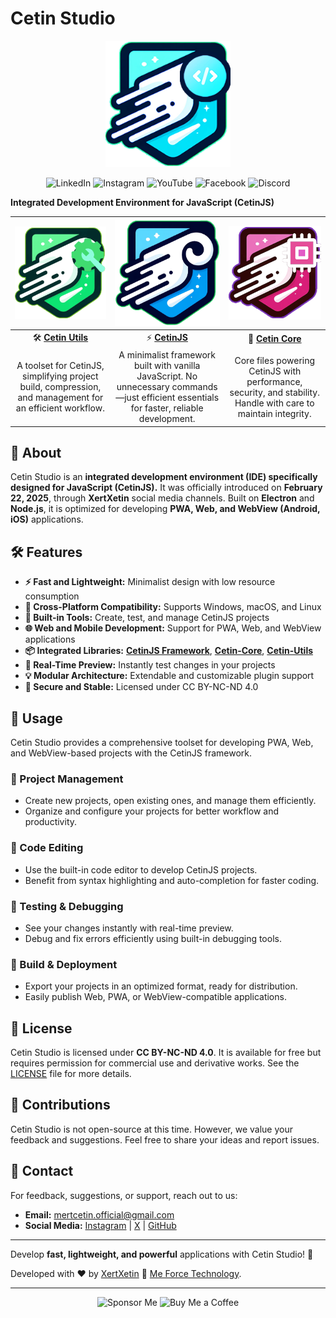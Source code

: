 # Cetin Studio

<p align="center">
<img src="https://raw.githubusercontent.com/xertxetin/cetin-studio/refs/heads/main/logo.png" alt="Cetin Studio Logo" width="200px">
</p>

<p align="center">
<a href="https://www.linkedin.com/company/me-force/" style="text-decoration: none;">
<img src="https://img.shields.io/badge/LinkedIn-0077B5?style=for-the-badge&logo=linkedin&logoColor=white" alt="LinkedIn">
</a>
<a href="https://www.instagram.com/meforce.technology/" style="text-decoration: none;">
<img src="https://img.shields.io/badge/Instagram-E4405F?style=for-the-badge&logo=instagram&logoColor=white" alt="Instagram">
</a>
<a href="https://www.youtube.com/@meforcetechnology/" style="text-decoration: none;">
<img src="https://img.shields.io/badge/YouTube-FF0000?style=for-the-badge&logo=youtube&logoColor=white" alt="YouTube">
</a>
<a href="https://www.facebook.com/meforce.tr" style="text-decoration: none;">
<img src="https://img.shields.io/badge/Facebook-1877F2?style=for-the-badge&logo=facebook&logoColor=white" alt="Facebook">
</a>
<a href="https://discord.gg/4xh8GE6CYE" style="text-decoration: none;">
<img src="https://img.shields.io/badge/Discord-7289DA?style=for-the-badge&logo=discord&logoColor=white" alt="Discord">
</a>
</p>

**Integrated Development Environment for JavaScript (CetinJS)**  

| <a href="https://github.com/xertxetin/cetin-utils"><img src="https://raw.githubusercontent.com/xertxetin/CetinJS/refs/heads/main/docs/media/cetin-utils-logo.png" width="200px"></a> | <a href="https://github.com/xertxetin/CetinJS"><img src="https://raw.githubusercontent.com/xertxetin/CetinJS/main/docs/media/logo.png" width="200px"></a> | <a href="https://github.com/xertxetin/cetin-core"><img src="https://raw.githubusercontent.com/xertxetin/CetinJS/refs/heads/main/docs/media/cetin-core-logo.png" width="200px"></a> |
|:--:|:--:|:--:|
| 🛠️ **[Cetin Utils](https://github.com/xertxetin/cetin-utils)** | ⚡️ **[CetinJS](https://github.com/xertxetin/CetinJS)** | 🔧 **[Cetin Core](https://github.com/xertxetin/cetin-core)** |
| A toolset for CetinJS, simplifying project build, compression, and management for an efficient workflow. | A minimalist framework built with vanilla JavaScript. No unnecessary commands—just efficient essentials for faster, reliable development. | Core files powering CetinJS with performance, security, and stability. Handle with care to maintain integrity. |

## 🚀 About
Cetin Studio is an **integrated development environment (IDE) specifically designed for JavaScript (CetinJS).**
It was officially introduced on **February 22, 2025**, through **XertXetin** social media channels. Built on **Electron** and **Node.js**, it is optimized for developing **PWA, Web, and WebView (Android, iOS)** applications.

## 🛠️ Features
- **⚡ Fast and Lightweight:** Minimalist design with low resource consumption
- **📱 Cross-Platform Compatibility:** Supports Windows, macOS, and Linux
- **🔧 Built-in Tools:** Create, test, and manage CetinJS projects
- **🌐 Web and Mobile Development:** Support for PWA, Web, and WebView applications
- **📦 Integrated Libraries:** [**CetinJS Framework**](https://github.com/xertxetin/CetinJS/), [**Cetin-Core**](https://github.com/xertxetin/Cetin-Core/), [**Cetin-Utils**](https://github.com/xertxetin/Cetin-Utils/)
- **🔄 Real-Time Preview:** Instantly test changes in your projects
- **💡 Modular Architecture:** Extendable and customizable plugin support
- **🔐 Secure and Stable:** Licensed under CC BY-NC-ND 4.0

## 📌 Usage
Cetin Studio provides a comprehensive toolset for developing PWA, Web, and WebView-based projects with the CetinJS framework.

### 🔹 Project Management
- Create new projects, open existing ones, and manage them efficiently.
- Organize and configure your projects for better workflow and productivity.

### 🔹 Code Editing
- Use the built-in code editor to develop CetinJS projects.
- Benefit from syntax highlighting and auto-completion for faster coding.

### 🔹 Testing & Debugging
- See your changes instantly with real-time preview.
- Debug and fix errors efficiently using built-in debugging tools.

### 🔹 Build & Deployment
- Export your projects in an optimized format, ready for distribution.
- Easily publish Web, PWA, or WebView-compatible applications.

## 📄 License
Cetin Studio is licensed under **CC BY-NC-ND 4.0**. It is available for free but requires permission for commercial use and derivative works. See the [LICENSE](./LICENSE.md) file for more details.

## 🤝 Contributions
Cetin Studio is not open-source at this time. However, we value your feedback and suggestions. Feel free to share your ideas and report issues.

## 📧 Contact
For feedback, suggestions, or support, reach out to us:
- **Email:** mertcetin.official@gmail.com
- **Social Media:** [Instagram](https://instagram.com/xertxetin) | [X](https://x.com/xertxetin) | [GitHub](https://github.com/xertxetin)

---

Develop **fast, lightweight, and powerful** applications with Cetin Studio! 📱

Developed with ❤️ by [XertXetin](https://www.google.com/search?q=XertXetin) 🚀 [Me Force Technology](https://www.meforcetechnology.com/).

---

<div align="center">
  <a href="https://github.com/sponsors/xertxetin" target="_blank" style="text-decoration: none;">
    <img src="https://img.shields.io/badge/Support%20Me-Sponsor-blueviolet?style=for-the-badge&logo=github" alt="Sponsor Me">
  </a>
  
  <a href="https://www.buymeacoffee.com/xertxetin" target="_blank" style="text-decoration: none;">
    <img src="https://img.shields.io/badge/Buy%20Me%20a%20Coffee-Donate-yellow?style=for-the-badge&logo=buymeacoffee" alt="Buy Me a Coffee">
  </a>
</div>